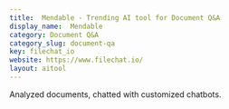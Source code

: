 ```yaml
---
title:  Mendable - Trending AI tool for Document Q&A
display_name:  Mendable
category: Document Q&A
category_slug: document-qa
key: filechat_io
website: https://www.filechat.io/
layout: aitool
---
```


Analyzed documents, chatted with customized chatbots.
